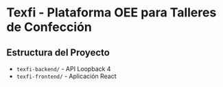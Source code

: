 # Texfi - Plataforma OEE para Talleres de Confección

## Estructura del Proyecto
- `texfi-backend/` - API Loopback 4
- `texfi-frontend/` - Aplicación React